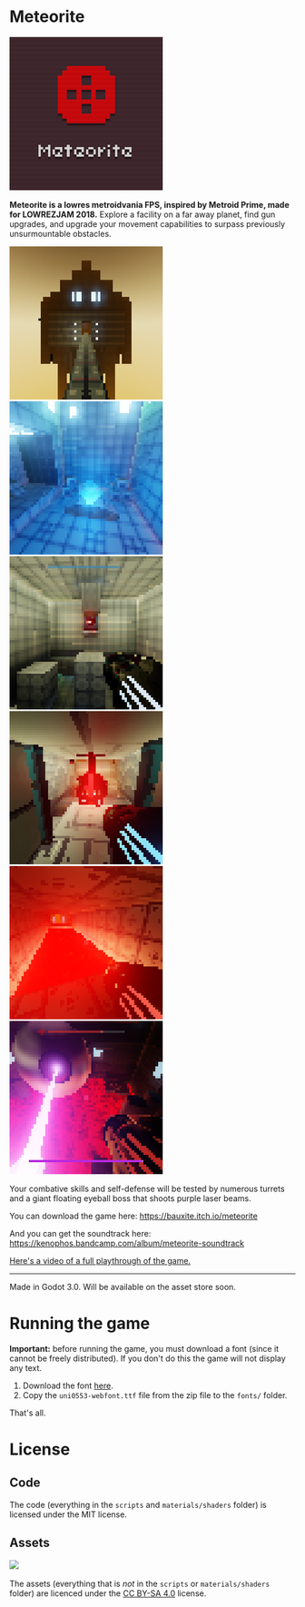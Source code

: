 # Meteorite

![](promo/crop/screenshot0.png)

**Meteorite is a lowres metroidvania FPS, inspired by Metroid Prime, made for LOWREZJAM 2018.** Explore a facility on a far away planet, find gun upgrades, and upgrade your movement capabilities to surpass previously unsurmountable obstacles.

![](promo/crop/screenshot1.png) ![](promo/crop/screenshot2.png) ![](promo/crop/screenshot3.png) ![](promo/crop/screenshot4.png) ![](promo/crop/screenshot5.png) ![](promo/crop/screenshot6.png) 

Your combative skills and self-defense will be tested by numerous turrets and a giant floating eyeball boss that shoots purple laser beams.

You can download the game here: https://bauxite.itch.io/meteorite

And you can get the soundtrack here: https://kenophos.bandcamp.com/album/meteorite-soundtrack

[Here's a video of a full playthrough of the game.](https://www.youtube.com/watch?v=wwO46Xt0Sf0)

----

Made in Godot 3.0. Will be available on the asset store soon.

# Running the game

**Important:** before running the game, you must download a font (since it cannot be freely distributed). If you don't do this the game will not display any text.

1. Download the font [here](http://www.miniml.com/fonts/uni0553/uni0553.zip).
2. Copy the `uni0553-webfont.ttf` file from the zip file to the `fonts/` folder.

That's all.

# License

## Code

The code (everything in the `scripts` and `materials/shaders` folder) is licensed under the MIT license.

## Assets

![](https://licensebuttons.net/l/by-sa/4.0/88x31.png)

The assets (everything that is *not* in the `scripts` or `materials/shaders` folder) are licenced under the [CC BY-SA 4.0](https://creativecommons.org/licenses/by-sa/4.0/) license.

